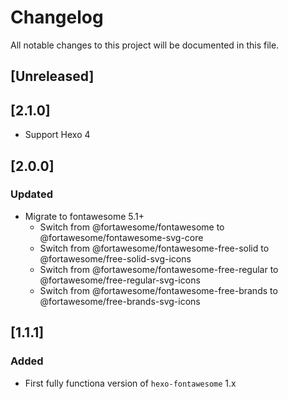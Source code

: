 # Changelog
All notable changes to this project will be documented in this file.

## [Unreleased]

## [2.1.0]
- Support Hexo 4

## [2.0.0]
### Updated
- Migrate to fontawesome 5.1+
  - Switch from @fortawesome/fontawesome to @fortawesome/fontawesome-svg-core
  - Switch from @fortawesome/fontawesome-free-solid to @fortawesome/free-solid-svg-icons
  - Switch from @fortawesome/fontawesome-free-regular to @fortawesome/free-regular-svg-icons
  - Switch from @fortawesome/fontawesome-free-brands to @fortawesome/free-brands-svg-icons

## [1.1.1]
### Added
- First fully functiona version of `hexo-fontawesome` 1.x
